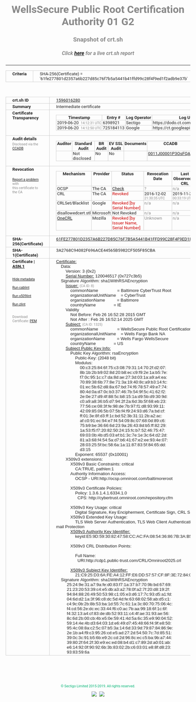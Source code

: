 # WellsSecure Public Root Certification Authority 01 G2
### Snapshot of crt.sh
##### Click [here](https://crt.sh/?q=61FE277801D2357A6B227D85C76F7B5A5441B41FFD99C28F4F9ED1F2ADB9E37B) for a live crt.sh report

---
<!DOCTYPE HTML PUBLIC "-//W3C//DTD HTML 4.0 Transitional//EN">
<HTML>
<HEAD>
  <META http-equiv="Content-Type" content="text/html; charset=UTF-8">
  <TITLE>crt.sh | 61fe277801d2357a6b227d85c76f7b5a5441b41ffd99c28f4f9ed1f2adb9e37b</TITLE>
  <META name="description" content="Free CT Log Certificate Search Tool from Sectigo (formerly Comodo CA)">
  <META name="keywords" content="crt.sh, CT, Certificate Transparency, Certificate Search, SSL Certificate, Sectigo, Comodo CA">
  <LINK href="//fonts.googleapis.com/css?family=Roboto+Mono|Roboto:400,400i,700,700i" rel="stylesheet">
  <STYLE type="text/css">
    a {
      white-space: nowrap;
    }
    body {
      color: #888888;
      font: 12pt Roboto, sans-serif;
      padding-top: 10px;
      text-align: center
    }
    form {
      margin: 0px
    }
    span {
      border-radius: 10px
    }
    span.heading {
      color: #888888;
      font: 12pt Roboto, sans-serif
    }
    span.title {
      background-color: #00B373;
      color: #FFFFFF;
      font: bold 18pt Roboto, sans-serif;
      padding: 0px 5px
    }
    span.text {
      color: #888888;
      font: 10pt Roboto, sans-serif
    }
    span.whiteongrey {
      background-color: #D9D9D6;
      color: #FFFFFF;
      font: bold 18pt Roboto, sans-serif;
      padding: 0px 5px
    }
    table {
      border-collapse: collapse;
      color: #222222;
      font: 10pt Roboto, sans-serif;
      margin-left: auto;
      margin-right: auto
    }
    table.options {
      border: none;
      margin-left: 10px
    }
    td, th {
      border: 1px solid #CCCCCC;
      padding: 0px 2px;
      text-align: left;
      vertical-align: top
    }
    td.outer, th.outer {
      border: 1px solid #CCCCCC;
      padding: 2px 20px;
      text-align: left
    }
    th.heading {
      color: #888888;
      font: bold italic 12pt Roboto, sans-serif;
      padding: 20px 0px 0px;
      text-align: center
    }
    th.options, td.options {
      border: none;
      vertical-align: middle
    }
    td.text {
      font: 10pt "Roboto Mono", sans-serif;
      padding: 2px 20px
    }
    td.heading {
      border: none;
      color: #888888;
      font: 12pt Roboto, sans-serif;
      padding-top: 20px;
      text-align: center
    }
    table.lint td, th {
      text-align: center
    }
    .button {
      background-color: #00B373;
      border-radius: 10px;
      color: #FFFFFF;
      font: bold 13pt Roboto, sans-serif
    }
    .copyright {
      font: 8pt Roboto, sans-serif;
      color: #00B373
    }
    .input {
      border: 1px solid #888888;
      font-weight: bold;
      text-align: center
    }
    .small {
      font: 8pt Roboto, sans-serif;
      color: #888888
    }
    .error {
      background-color: #FFDFDF;
      color: #CC0000;
      font-weight: bold
    }
    .fatal {
      background-color: #0000AA;
      color: #FFFFFF;
      font-weight: bold
    }
    .notice {
      background-color: #FFFFDF;
      color: #606000
    }
    .warning {
      background-color: #FFEFDF;
      color: #DF6000
    }
  </STYLE>
</HEAD>
<BODY>

<TABLE>
  <TR>
    <TH class="outer">Criteria</TH>
    <TD class="outer">SHA-256(Certificate) = '61fe277801d2357a6b227d85c76f7b5a5441b41ffd99c28f4f9ed1f2adb9e37b'</TD>
  </TR>
</TABLE>
<BR>
<TABLE>
  <TR>
    <TH class="outer">crt.sh ID</TH>
    <TD class="outer"><A href="?id=1596016280">1596016280</A></TD>
  </TR>
  <TR>
    <TH class="outer">Summary</TH>
    <TD class="outer">Intermediate certificate</TD>
  </TR>
  <TR>
    <TH class="outer">Certificate<BR>Transparency</TH>
    <TD class="outer">
<TABLE class="options" style="margin-left:0px">
  <TR>
    <TH>Timestamp</TH>
    <TH>Entry #</TH>
    <TH>Log Operator</TH>
    <TH>Log URL</TH>
  </TR>
  <TR>
    <TD>2019-06-20&nbsp; <FONT class="small">14:12:31 UTC</FONT></TD>
    <TD>6398921</TD>
    <TD>Sectigo</TD>
    <TD>https://dodo.ct.comodo.com</TD>
  </TR>
  <TR>
    <TD>2019-06-20&nbsp; <FONT class="small">14:12:50 UTC</FONT></TD>
    <TD>725184113</TD>
    <TD>Google</TD>
    <TD>https://ct.googleapis.com/rocketeer</TD>
  </TR>
</TABLE>
    </TD>
  </TR>
  <TR>
    <TH class="outer">Audit details<BR>
      <DIV class="small" style="padding-top:3px">Disclosed via the
        <A href="//ccadb-public.secure.force.com/mozilla/PublicAllIntermediateCerts" target="_blank">CCADB</A></DIV>
    </TH>
    <TD class="outer">
<TABLE class="options" style="margin-left:0px">
  <TR>
    <TH>Auditor</TH>
    <TH>Standard Audit</TH>
    <TH>BR Audit</TH>
    <TH>EV SSL Audit</TH>
    <TH>Documents</TH>
    <TH>CCADB</TH>
    <TH>Root Owner / Certificate</TH>
  </TR>
  <TR>
    <TD style="vertical-align:middle"></TD>
    <TD>Not disclosed    <TD>No    <TD>No    <TD>
    </TD>
    <TD><A href="//ccadb.force.com/0011J00001P3OsFQAV" target="_blank">0011J00001P3OsFQAV</A></TD>
    <TD><A href="/?id=76">DigiCert</A></TD>
  </TR>
</TABLE>
    </TD>
  </TR>
  <TR>
    <TH class="outer">Revocation<BR><BR>
      <DIV class="small" style="padding-top:3px"><A href="?id=1596016280&opt=problemreporting">Report a problem</A> with<BR>this certificate to the CA</DIV></TH>
    <TD class="outer">
      <TABLE class="options" style="margin-left:0px">
        <TR>
          <TH>Mechanism</TH>
          <TH>Provider</TH>
          <TH>Status</TH>
          <TH>Revocation Date</TH>
          <TH>Last Observed in CRL</TH>
          <TH>Last Checked <SPAN style="color:#CC0000;vertical-align:middle;font-size:70%;font-weight:normal">(Error)</SPAN></TH>
        </TR>
        <TR>
          <TD>OCSP</TD>
          <TD>The CA</TD>
          <TD><A href="?id=1596016280&opt=ocsp">Check</A></TD>
          <TD><SPAN style="color:#888888">?</SPAN></TD>
          <TD><SPAN style="color:#888888">n/a</SPAN></TD>
          <TD><SPAN style="color:#888888">?</SPAN></TD>
        </TR>
        <TR>
          <TD>CRL</TD>
          <TD>The CA</TD>
          <TD><SPAN style="color:#CC0000">Revoked</SPAN></TD><TD>2016-12-02&nbsp; <FONT class="small">21:30:35 UTC</FONT></TD><TD>2019-11-27&nbsp; <FONT class="small">00:33:19 UTC</FONT></TD><TD>2019-12-04&nbsp; <FONT class="small">20:05:09 UTC</FONT></TD>
        </TR>
        <TR>
          <TD>CRLSet/Blacklist</TD>
          <TD>Google</TD>
          <TD><SPAN style="color:#CC0000">Revoked [by Serial Number]</SPAN></TD>
          <TD><SPAN style="color:#888888">n/a</SPAN></TD>
          <TD><SPAN style="color:#888888">n/a</SPAN></TD>
          <TD><SPAN style="color:#888888">n/a</SPAN></TD>
        </TR>
        <TR>
          <TD>disallowedcert.stl</TD>
          <TD>Microsoft</TD>
          <TD>Not Revoked</TD>
          <TD><SPAN style="color:#888888">n/a</SPAN></TD>
          <TD><SPAN style="color:#888888">n/a</SPAN></TD>
          <TD><SPAN style="color:#888888">n/a</SPAN></TD>
        </TR>
        <TR>
          <TD><A href="/mozilla-onecrl" target="_blank">OneCRL</A></TD>
          <TD>Mozilla</TD>
          <TD><SPAN style="color:#CC0000">Revoked [by Issuer Name, Serial Number]</SPAN></TD><TD><SPAN style="color:#888888">Unknown</SPAN></TD>
          <TD><SPAN style="color:#888888">n/a</SPAN></TD>
          <TD><SPAN style="color:#888888">n/a</SPAN></TD>
        </TR>
      </TABLE>
    </TD>
  </TR>
  <TR>
    <TH class="outer">SHA-256(Certificate)</TH>
    <TD class="outer"><A href="//censys.io/certificates/61fe277801d2357a6b227d85c76f7b5a5441b41ffd99c28f4f9ed1f2adb9e37b">61FE277801D2357A6B227D85C76F7B5A5441B41FFD99C28F4F9ED1F2ADB9E37B</A></TD>
  </TR>
  <TR>
    <TH class="outer">SHA-1(Certificate)</TH>
    <TD class="outer">3A2768C94082F696ACE44565B5982CF505F85CBA</TD>
  </TR>
  <TR>
    <TH class="outer">Certificate | <A href="?asn1=1596016280">ASN.1</A>
      <SPAN class="small"><BR>
      <BR><BR><A href="?id=1596016280&opt=nometadata">Hide metadata</A>
      <BR><BR><A href="?id=1596016280&opt=cablint">Run cablint</A>
      <BR><BR><A href="?id=1596016280&opt=x509lint">Run x509lint</A>
      <BR><BR><A href="?id=1596016280&opt=zlint">Run zlint</A>
      <BR><BR><BR>Download Certificate: <A href="?d=1596016280">PEM</A>
      </SPAN>
    </TH>
    <TD class="text"><A href="?d=1596016280">Certificate:</A><BR>&nbsp;&nbsp;&nbsp;&nbsp;Data:<BR>&nbsp;&nbsp;&nbsp;&nbsp;&nbsp;&nbsp;&nbsp;&nbsp;Version:&nbsp;3&nbsp;(0x2)<BR>&nbsp;&nbsp;&nbsp;&nbsp;&nbsp;&nbsp;&nbsp;&nbsp;<A href="?serial=0727c3b5">Serial&nbsp;Number:</A>&nbsp;120046517&nbsp;(0x727c3b5)<BR>&nbsp;&nbsp;&nbsp;&nbsp;Signature&nbsp;Algorithm:&nbsp;sha1WithRSAEncryption<BR>&nbsp;&nbsp;&nbsp;&nbsp;&nbsp;&nbsp;&nbsp;&nbsp;<A href="?caid=8">Issuer:</A> <SPAN class="small">(CA ID: 8)</SPAN><BR>&nbsp;&nbsp;&nbsp;&nbsp;&nbsp;&nbsp;&nbsp;&nbsp;&nbsp;&nbsp;&nbsp;&nbsp;commonName&nbsp;&nbsp;&nbsp;&nbsp;&nbsp;&nbsp;&nbsp;&nbsp;&nbsp;&nbsp;&nbsp;&nbsp;&nbsp;&nbsp;&nbsp;&nbsp;=&nbsp;Baltimore&nbsp;CyberTrust&nbsp;Root<BR>&nbsp;&nbsp;&nbsp;&nbsp;&nbsp;&nbsp;&nbsp;&nbsp;&nbsp;&nbsp;&nbsp;&nbsp;organizationalUnitName&nbsp;&nbsp;&nbsp;&nbsp;=&nbsp;CyberTrust<BR>&nbsp;&nbsp;&nbsp;&nbsp;&nbsp;&nbsp;&nbsp;&nbsp;&nbsp;&nbsp;&nbsp;&nbsp;organizationName&nbsp;&nbsp;&nbsp;&nbsp;&nbsp;&nbsp;&nbsp;&nbsp;&nbsp;&nbsp;=&nbsp;Baltimore<BR>&nbsp;&nbsp;&nbsp;&nbsp;&nbsp;&nbsp;&nbsp;&nbsp;&nbsp;&nbsp;&nbsp;&nbsp;countryName&nbsp;&nbsp;&nbsp;&nbsp;&nbsp;&nbsp;&nbsp;&nbsp;&nbsp;&nbsp;&nbsp;&nbsp;&nbsp;&nbsp;&nbsp;=&nbsp;IE<BR>&nbsp;&nbsp;&nbsp;&nbsp;&nbsp;&nbsp;&nbsp;&nbsp;Validity<BR>&nbsp;&nbsp;&nbsp;&nbsp;&nbsp;&nbsp;&nbsp;&nbsp;&nbsp;&nbsp;&nbsp;&nbsp;Not&nbsp;Before:&nbsp;Feb&nbsp;26&nbsp;16:52:28&nbsp;2015&nbsp;GMT<BR>&nbsp;&nbsp;&nbsp;&nbsp;&nbsp;&nbsp;&nbsp;&nbsp;&nbsp;&nbsp;&nbsp;&nbsp;Not&nbsp;After&nbsp;:&nbsp;Feb&nbsp;26&nbsp;16:52:14&nbsp;2025&nbsp;GMT<BR>&nbsp;&nbsp;&nbsp;&nbsp;&nbsp;&nbsp;&nbsp;&nbsp;<A href="?caid=1325">Subject:</A> <SPAN class="small">(CA ID: 1325)</SPAN><BR>&nbsp;&nbsp;&nbsp;&nbsp;&nbsp;&nbsp;&nbsp;&nbsp;&nbsp;&nbsp;&nbsp;&nbsp;commonName&nbsp;&nbsp;&nbsp;&nbsp;&nbsp;&nbsp;&nbsp;&nbsp;&nbsp;&nbsp;&nbsp;&nbsp;&nbsp;&nbsp;&nbsp;&nbsp;=&nbsp;WellsSecure&nbsp;Public&nbsp;Root&nbsp;Certification&nbsp;Authority&nbsp;01&nbsp;G2<BR>&nbsp;&nbsp;&nbsp;&nbsp;&nbsp;&nbsp;&nbsp;&nbsp;&nbsp;&nbsp;&nbsp;&nbsp;organizationalUnitName&nbsp;&nbsp;&nbsp;&nbsp;=&nbsp;Wells&nbsp;Fargo&nbsp;Bank&nbsp;NA<BR>&nbsp;&nbsp;&nbsp;&nbsp;&nbsp;&nbsp;&nbsp;&nbsp;&nbsp;&nbsp;&nbsp;&nbsp;organizationName&nbsp;&nbsp;&nbsp;&nbsp;&nbsp;&nbsp;&nbsp;&nbsp;&nbsp;&nbsp;=&nbsp;Wells&nbsp;Fargo&nbsp;WellsSecure<BR>&nbsp;&nbsp;&nbsp;&nbsp;&nbsp;&nbsp;&nbsp;&nbsp;&nbsp;&nbsp;&nbsp;&nbsp;countryName&nbsp;&nbsp;&nbsp;&nbsp;&nbsp;&nbsp;&nbsp;&nbsp;&nbsp;&nbsp;&nbsp;&nbsp;&nbsp;&nbsp;&nbsp;=&nbsp;US<BR>&nbsp;&nbsp;&nbsp;&nbsp;&nbsp;&nbsp;&nbsp;&nbsp;<A href="?spkisha256=2d6d690c16b11853884bbea2723725267e3f9b54a6cf07ad4690ab1e7cfb75e8">Subject&nbsp;Public&nbsp;Key&nbsp;Info:</A><BR>&nbsp;&nbsp;&nbsp;&nbsp;&nbsp;&nbsp;&nbsp;&nbsp;&nbsp;&nbsp;&nbsp;&nbsp;Public&nbsp;Key&nbsp;Algorithm:&nbsp;rsaEncryption<BR>&nbsp;&nbsp;&nbsp;&nbsp;&nbsp;&nbsp;&nbsp;&nbsp;&nbsp;&nbsp;&nbsp;&nbsp;&nbsp;&nbsp;&nbsp;&nbsp;Public-Key:&nbsp;(2048&nbsp;bit)<BR>&nbsp;&nbsp;&nbsp;&nbsp;&nbsp;&nbsp;&nbsp;&nbsp;&nbsp;&nbsp;&nbsp;&nbsp;&nbsp;&nbsp;&nbsp;&nbsp;Modulus:<BR>&nbsp;&nbsp;&nbsp;&nbsp;&nbsp;&nbsp;&nbsp;&nbsp;&nbsp;&nbsp;&nbsp;&nbsp;&nbsp;&nbsp;&nbsp;&nbsp;&nbsp;&nbsp;&nbsp;&nbsp;00:c3:25:84:6f:75:c3:08:79:31:14:70:2f:d2:07:<BR>&nbsp;&nbsp;&nbsp;&nbsp;&nbsp;&nbsp;&nbsp;&nbsp;&nbsp;&nbsp;&nbsp;&nbsp;&nbsp;&nbsp;&nbsp;&nbsp;&nbsp;&nbsp;&nbsp;&nbsp;8b:1b:2b:b9:02:8d:20:b8:ec:c9:f9:2e:1a:b5:7e:<BR>&nbsp;&nbsp;&nbsp;&nbsp;&nbsp;&nbsp;&nbsp;&nbsp;&nbsp;&nbsp;&nbsp;&nbsp;&nbsp;&nbsp;&nbsp;&nbsp;&nbsp;&nbsp;&nbsp;&nbsp;f7:0c:95:1c:c7:da:8d:ae:27:3d:03:1a:a9:a4:ea:<BR>&nbsp;&nbsp;&nbsp;&nbsp;&nbsp;&nbsp;&nbsp;&nbsp;&nbsp;&nbsp;&nbsp;&nbsp;&nbsp;&nbsp;&nbsp;&nbsp;&nbsp;&nbsp;&nbsp;&nbsp;70:89:38:6b:77:8e:71:3a:19:40:8c:a9:b3:14:fc:<BR>&nbsp;&nbsp;&nbsp;&nbsp;&nbsp;&nbsp;&nbsp;&nbsp;&nbsp;&nbsp;&nbsp;&nbsp;&nbsp;&nbsp;&nbsp;&nbsp;&nbsp;&nbsp;&nbsp;&nbsp;01:ec:5b:62:d8:8a:67:bd:74:f6:78:57:49:e7:74:<BR>&nbsp;&nbsp;&nbsp;&nbsp;&nbsp;&nbsp;&nbsp;&nbsp;&nbsp;&nbsp;&nbsp;&nbsp;&nbsp;&nbsp;&nbsp;&nbsp;&nbsp;&nbsp;&nbsp;&nbsp;80:4d:0a:d7:0c:b3:37:46:7b:54:9f:5c:41:62:f2:<BR>&nbsp;&nbsp;&nbsp;&nbsp;&nbsp;&nbsp;&nbsp;&nbsp;&nbsp;&nbsp;&nbsp;&nbsp;&nbsp;&nbsp;&nbsp;&nbsp;&nbsp;&nbsp;&nbsp;&nbsp;2e:0e:27:d9:4f:88:5c:b8:15:1a:d9:5b:d9:30:9d:<BR>&nbsp;&nbsp;&nbsp;&nbsp;&nbsp;&nbsp;&nbsp;&nbsp;&nbsp;&nbsp;&nbsp;&nbsp;&nbsp;&nbsp;&nbsp;&nbsp;&nbsp;&nbsp;&nbsp;&nbsp;c0:a9:a8:36:b5:d7:94:2f:2a:6d:3b:5f:68:eb:23:<BR>&nbsp;&nbsp;&nbsp;&nbsp;&nbsp;&nbsp;&nbsp;&nbsp;&nbsp;&nbsp;&nbsp;&nbsp;&nbsp;&nbsp;&nbsp;&nbsp;&nbsp;&nbsp;&nbsp;&nbsp;77:56:ce:08:3f:fe:98:de:7b:97:f1:d8:93:99:11:<BR>&nbsp;&nbsp;&nbsp;&nbsp;&nbsp;&nbsp;&nbsp;&nbsp;&nbsp;&nbsp;&nbsp;&nbsp;&nbsp;&nbsp;&nbsp;&nbsp;&nbsp;&nbsp;&nbsp;&nbsp;42:09:85:06:5b:07:5b:f4:f9:24:93:d6:7a:bd:cf:<BR>&nbsp;&nbsp;&nbsp;&nbsp;&nbsp;&nbsp;&nbsp;&nbsp;&nbsp;&nbsp;&nbsp;&nbsp;&nbsp;&nbsp;&nbsp;&nbsp;&nbsp;&nbsp;&nbsp;&nbsp;ff:01:3e:8f:d3:ff:1c:bd:52:3b:31:11:2b:a2:ac:<BR>&nbsp;&nbsp;&nbsp;&nbsp;&nbsp;&nbsp;&nbsp;&nbsp;&nbsp;&nbsp;&nbsp;&nbsp;&nbsp;&nbsp;&nbsp;&nbsp;&nbsp;&nbsp;&nbsp;&nbsp;af:c0:91:ec:94:e7:f4:54:09:8c:07:68:0d:89:c6:<BR>&nbsp;&nbsp;&nbsp;&nbsp;&nbsp;&nbsp;&nbsp;&nbsp;&nbsp;&nbsp;&nbsp;&nbsp;&nbsp;&nbsp;&nbsp;&nbsp;&nbsp;&nbsp;&nbsp;&nbsp;75:b9:be:36:66:6d:23:9a:26:43:8d:b5:ff:82:29:<BR>&nbsp;&nbsp;&nbsp;&nbsp;&nbsp;&nbsp;&nbsp;&nbsp;&nbsp;&nbsp;&nbsp;&nbsp;&nbsp;&nbsp;&nbsp;&nbsp;&nbsp;&nbsp;&nbsp;&nbsp;1a:53:f5:f7:20:82:50:24:15:fc:b7:52:46:75:47:<BR>&nbsp;&nbsp;&nbsp;&nbsp;&nbsp;&nbsp;&nbsp;&nbsp;&nbsp;&nbsp;&nbsp;&nbsp;&nbsp;&nbsp;&nbsp;&nbsp;&nbsp;&nbsp;&nbsp;&nbsp;69:03:0b:4b:d5:03:ef:b1:3c:7e:1e:3c:64:d2:2d:<BR>&nbsp;&nbsp;&nbsp;&nbsp;&nbsp;&nbsp;&nbsp;&nbsp;&nbsp;&nbsp;&nbsp;&nbsp;&nbsp;&nbsp;&nbsp;&nbsp;&nbsp;&nbsp;&nbsp;&nbsp;81:a3:68:f4:54:5a:d7:b6:41:67:e2:ee:93:4e:07:<BR>&nbsp;&nbsp;&nbsp;&nbsp;&nbsp;&nbsp;&nbsp;&nbsp;&nbsp;&nbsp;&nbsp;&nbsp;&nbsp;&nbsp;&nbsp;&nbsp;&nbsp;&nbsp;&nbsp;&nbsp;28:03:25:5f:bc:58:6a:1a:11:87:83:5f:84:65:dd:<BR>&nbsp;&nbsp;&nbsp;&nbsp;&nbsp;&nbsp;&nbsp;&nbsp;&nbsp;&nbsp;&nbsp;&nbsp;&nbsp;&nbsp;&nbsp;&nbsp;&nbsp;&nbsp;&nbsp;&nbsp;d3:15<BR>&nbsp;&nbsp;&nbsp;&nbsp;&nbsp;&nbsp;&nbsp;&nbsp;&nbsp;&nbsp;&nbsp;&nbsp;&nbsp;&nbsp;&nbsp;&nbsp;Exponent:&nbsp;65537&nbsp;(0x10001)<BR>&nbsp;&nbsp;&nbsp;&nbsp;&nbsp;&nbsp;&nbsp;&nbsp;X509v3&nbsp;extensions:<BR>&nbsp;&nbsp;&nbsp;&nbsp;&nbsp;&nbsp;&nbsp;&nbsp;&nbsp;&nbsp;&nbsp;&nbsp;X509v3&nbsp;Basic&nbsp;Constraints:&nbsp;critical<BR>&nbsp;&nbsp;&nbsp;&nbsp;&nbsp;&nbsp;&nbsp;&nbsp;&nbsp;&nbsp;&nbsp;&nbsp;&nbsp;&nbsp;&nbsp;&nbsp;CA:TRUE,&nbsp;pathlen:1<BR>&nbsp;&nbsp;&nbsp;&nbsp;&nbsp;&nbsp;&nbsp;&nbsp;&nbsp;&nbsp;&nbsp;&nbsp;Authority&nbsp;Information&nbsp;Access:&nbsp;<BR>&nbsp;&nbsp;&nbsp;&nbsp;&nbsp;&nbsp;&nbsp;&nbsp;&nbsp;&nbsp;&nbsp;&nbsp;&nbsp;&nbsp;&nbsp;&nbsp;OCSP&nbsp;-&nbsp;URI:http://ocsp.omniroot.com/baltimoreroot<BR><BR>&nbsp;&nbsp;&nbsp;&nbsp;&nbsp;&nbsp;&nbsp;&nbsp;&nbsp;&nbsp;&nbsp;&nbsp;X509v3&nbsp;Certificate&nbsp;Policies:&nbsp;<BR>&nbsp;&nbsp;&nbsp;&nbsp;&nbsp;&nbsp;&nbsp;&nbsp;&nbsp;&nbsp;&nbsp;&nbsp;&nbsp;&nbsp;&nbsp;&nbsp;Policy:&nbsp;1.3.6.1.4.1.6334.1.0<BR>&nbsp;&nbsp;&nbsp;&nbsp;&nbsp;&nbsp;&nbsp;&nbsp;&nbsp;&nbsp;&nbsp;&nbsp;&nbsp;&nbsp;&nbsp;&nbsp;&nbsp;&nbsp;CPS:&nbsp;http://cybertrust.omniroot.com/repository.cfm<BR><BR>&nbsp;&nbsp;&nbsp;&nbsp;&nbsp;&nbsp;&nbsp;&nbsp;&nbsp;&nbsp;&nbsp;&nbsp;X509v3&nbsp;Key&nbsp;Usage:&nbsp;critical<BR>&nbsp;&nbsp;&nbsp;&nbsp;&nbsp;&nbsp;&nbsp;&nbsp;&nbsp;&nbsp;&nbsp;&nbsp;&nbsp;&nbsp;&nbsp;&nbsp;Digital&nbsp;Signature,&nbsp;Key&nbsp;Encipherment,&nbsp;Certificate&nbsp;Sign,&nbsp;CRL&nbsp;Sign<BR>&nbsp;&nbsp;&nbsp;&nbsp;&nbsp;&nbsp;&nbsp;&nbsp;&nbsp;&nbsp;&nbsp;&nbsp;X509v3&nbsp;Extended&nbsp;Key&nbsp;Usage:&nbsp;<BR>&nbsp;&nbsp;&nbsp;&nbsp;&nbsp;&nbsp;&nbsp;&nbsp;&nbsp;&nbsp;&nbsp;&nbsp;&nbsp;&nbsp;&nbsp;&nbsp;TLS&nbsp;Web&nbsp;Server&nbsp;Authentication,&nbsp;TLS&nbsp;Web&nbsp;Client&nbsp;Authentication,&nbsp;E-mail&nbsp;Protection<BR>&nbsp;&nbsp;&nbsp;&nbsp;&nbsp;&nbsp;&nbsp;&nbsp;&nbsp;&nbsp;&nbsp;&nbsp;<A href="?ski=e59d5930824758ccacfa085436867b3ab5044df0">X509v3&nbsp;Authority&nbsp;Key&nbsp;Identifier:</A><BR>&nbsp;&nbsp;&nbsp;&nbsp;&nbsp;&nbsp;&nbsp;&nbsp;&nbsp;&nbsp;&nbsp;&nbsp;&nbsp;&nbsp;&nbsp;&nbsp;keyid:E5:9D:59:30:82:47:58:CC:AC:FA:08:54:36:86:7B:3A:B5:04:4D:F0<BR><BR>&nbsp;&nbsp;&nbsp;&nbsp;&nbsp;&nbsp;&nbsp;&nbsp;&nbsp;&nbsp;&nbsp;&nbsp;X509v3&nbsp;CRL&nbsp;Distribution&nbsp;Points:&nbsp;<BR><BR>&nbsp;&nbsp;&nbsp;&nbsp;&nbsp;&nbsp;&nbsp;&nbsp;&nbsp;&nbsp;&nbsp;&nbsp;&nbsp;&nbsp;&nbsp;&nbsp;Full&nbsp;Name:<BR>&nbsp;&nbsp;&nbsp;&nbsp;&nbsp;&nbsp;&nbsp;&nbsp;&nbsp;&nbsp;&nbsp;&nbsp;&nbsp;&nbsp;&nbsp;&nbsp;&nbsp;&nbsp;URI:http://cdp1.public-trust.com/CRL/Omniroot2025.crl<BR><BR>&nbsp;&nbsp;&nbsp;&nbsp;&nbsp;&nbsp;&nbsp;&nbsp;&nbsp;&nbsp;&nbsp;&nbsp;<A href="?ski=21c925d36afea412ffe6dd5757cf8f3e728408cd">X509v3&nbsp;Subject&nbsp;Key&nbsp;Identifier:</A><BR>&nbsp;&nbsp;&nbsp;&nbsp;&nbsp;&nbsp;&nbsp;&nbsp;&nbsp;&nbsp;&nbsp;&nbsp;&nbsp;&nbsp;&nbsp;&nbsp;21:C9:25:D3:6A:FE:A4:12:FF:E6:DD:57:57:CF:8F:3E:72:84:08:CD<BR>&nbsp;&nbsp;&nbsp;&nbsp;Signature&nbsp;Algorithm:&nbsp;sha1WithRSAEncryption<BR>&nbsp;&nbsp;&nbsp;&nbsp;&nbsp;&nbsp;&nbsp;&nbsp;&nbsp;25:24:9e:31:a7:9a:fe:d0:83:f7:1a:37:b7:70:9b:bd:67:69:<BR>&nbsp;&nbsp;&nbsp;&nbsp;&nbsp;&nbsp;&nbsp;&nbsp;&nbsp;21:23:20:53:39:c4:e5:db:a3:a2:78:0f:a2:7f:20:d8:19:2f:<BR>&nbsp;&nbsp;&nbsp;&nbsp;&nbsp;&nbsp;&nbsp;&nbsp;&nbsp;94:84:88:26:49:50:53:98:c1:05:e3:d6:17:7c:93:d5:a1:fd:<BR>&nbsp;&nbsp;&nbsp;&nbsp;&nbsp;&nbsp;&nbsp;&nbsp;&nbsp;04:6d:d2:1a:3f:96:c8:dc:5d:4d:fe:63:68:02:58:ab:d5:c1:<BR>&nbsp;&nbsp;&nbsp;&nbsp;&nbsp;&nbsp;&nbsp;&nbsp;&nbsp;c4:9c:0b:2b:8b:53:ba:1d:55:7c:61:1a:3c:80:70:75:06:4c:<BR>&nbsp;&nbsp;&nbsp;&nbsp;&nbsp;&nbsp;&nbsp;&nbsp;&nbsp;f4:cd:56:2e:dc:ec:33:44:f6:c0:ac:7b:aa:99:18:6f:1c:6f:<BR>&nbsp;&nbsp;&nbsp;&nbsp;&nbsp;&nbsp;&nbsp;&nbsp;&nbsp;f4:32:13:a4:cf:83:de:db:52:93:11:c4:4f:ae:31:93:ae:56:<BR>&nbsp;&nbsp;&nbsp;&nbsp;&nbsp;&nbsp;&nbsp;&nbsp;&nbsp;8c:6d:2b:00:cb:4b:e5:0e:59:41:4d:5a:6c:35:e9:90:04:52:<BR>&nbsp;&nbsp;&nbsp;&nbsp;&nbsp;&nbsp;&nbsp;&nbsp;&nbsp;59:14:4e:4b:d3:64:03:1d:e6:49:d7:45:48:66:f4:9f:e8:50:<BR>&nbsp;&nbsp;&nbsp;&nbsp;&nbsp;&nbsp;&nbsp;&nbsp;&nbsp;95:4c:08:8a:c2:5c:07:b5:3a:14:6d:33:9d:79:87:84:86:9e:<BR>&nbsp;&nbsp;&nbsp;&nbsp;&nbsp;&nbsp;&nbsp;&nbsp;&nbsp;2e:1b:a4:f9:c3:95:26:cd:e5:ad:27:2d:54:50:7c:7d:85:51:<BR>&nbsp;&nbsp;&nbsp;&nbsp;&nbsp;&nbsp;&nbsp;&nbsp;&nbsp;39:0c:3c:91:b5:6b:e9:2c:cd:2d:96:8c:ec:c5:ba:9b:a7:44:<BR>&nbsp;&nbsp;&nbsp;&nbsp;&nbsp;&nbsp;&nbsp;&nbsp;&nbsp;39:80:2f:64:2f:30:e9:ec:ed:08:b4:d1:c7:89:2d:a0:01:ab:<BR>&nbsp;&nbsp;&nbsp;&nbsp;&nbsp;&nbsp;&nbsp;&nbsp;&nbsp;e6:14:92:0f:90:92:6b:3b:83:02:2b:c6:03:01:e8:8f:d8:23:<BR>&nbsp;&nbsp;&nbsp;&nbsp;&nbsp;&nbsp;&nbsp;&nbsp;&nbsp;93:83:59:6a<BR>    </TD>
  </TR>
</TABLE>

  <BR><BR><BR>

  <P class="copyright">&copy; Sectigo Limited 2015-2019. All rights reserved.</P>
  <DIV>
    <A href="https://sectigo.com/"><IMG src="/sectigo_s.png"></A>
    &nbsp;<A href="https://github.com/crtsh"><IMG src="/GitHub-Mark-32px.png"></A>
  </DIV>
</BODY>
</HTML>
